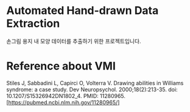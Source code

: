 # Automated Hand-drawn Data Extraction
손그림 용지 내 모양 데이터를 추출하기 위한 프로젝트입니다.

# Reference about VMI
Stiles J, Sabbadini L, Capirci O, Volterra V. Drawing abilities in Williams syndrome: a case study. Dev Neuropsychol. 2000;18(2):213-35. doi: 10.1207/S15326942DN1802_4. PMID: 11280965. [https://pubmed.ncbi.nlm.nih.gov/11280965/]
